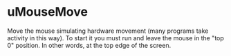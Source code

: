 # uMouseMove
 Move the mouse simulating hardware movement (many programs take activity in this way). To start it you must run and leave the mouse in the "top 0" position. In other words, at the top edge of the screen.
